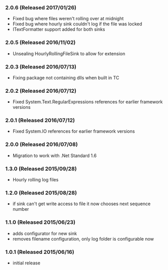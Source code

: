 ### 2.0.6 (Released 2017/01/26)
* Fixed bug where files weren't rolling over at midnight
* Fixed bug where hourly sink couldn't log if the file was locked
* ITextFormatter support added for both sinks

### 2.0.5 (Released 2016/11/02)
* Unsealing HourlyRollingFileSink to allow for extension

### 2.0.3 (Released 2016/07/13)
* Fixing package not containing dlls when built in TC

### 2.0.2 (Released 2016/07/12)
* Fixed System.Text.RegularExpressions references for earlier framework versions

### 2.0.1 (Released 2016/07/12)
* Fixed System.IO references for earlier framework versions

### 2.0.0 (Released 2016/07/08)
* Migration to work with .Net Standard 1.6

### 1.3.0 (Released 2015/09/28)
* Hourly rolling log files

### 1.2.0 (Released 2015/08/28)
* if sink can't get write access to file it now chooses next sequence number

### 1.1.0 (Released 2015/06/23)
* adds configurator for new sink
* removes filename configuration, only log folder is configurable now

### 1.0.1 (Released 2015/06/16)
* initial release
